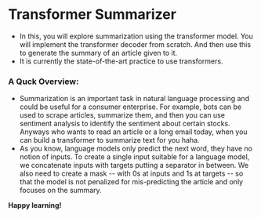 # Transformer Summarizer
- In this, you will explore summarization using the transformer model. You will implement the transformer decoder from scratch. And then use this to generate the summary of an article given to it.
- It is currently the state-of-the-art practice to use transformers.

### A Quck Overview:
- Summarization is an important task in natural language processing and could be useful for a consumer enterprise. For example, bots can be used to scrape articles, summarize them, and then you can use sentiment analysis to identify the sentiment about certain stocks. Anyways who wants to read an article or a long email today, when you can build a transformer to summarize text for you haha.
- As you know, language models only predict the next word, they have no notion of inputs. To create a single input suitable for a language model, we concatenate inputs with targets putting a separator in between. We also need to create a mask -- with 0s at inputs and 1s at targets -- so that the model is not penalized for mis-predicting the article and only focuses on the summary.


**Happy learning!**
